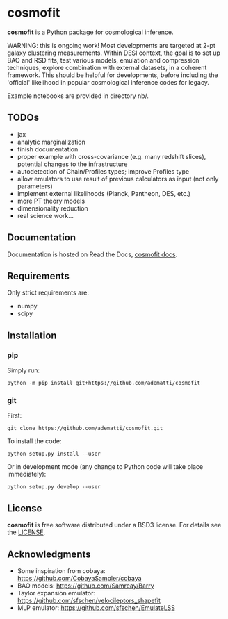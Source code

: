 # cosmofit

**cosmofit** is a Python package for cosmological inference.

WARNING: this is ongoing work! Most developments are targeted at 2-pt galaxy clustering measurements.
Within DESI context, the goal is to set up BAO and RSD fits, test various models, emulation and compression techniques,
explore combination with external datasets, in a coherent framework.
This should be helpful for developments, before including the 'official' likelihood in popular cosmological inference codes for legacy.

Example notebooks are provided in directory nb/.

## TODOs

- jax
- analytic marginalization
- finish documentation
- proper example with cross-covariance (e.g. many redshift slices), potential changes to the infrastructure
- autodetection of Chain/Profiles types; improve Profiles type
- allow emulators to use result of previous calculators as input (not only parameters)
- implement external likelihoods (Planck, Pantheon, DES, etc.)
- more PT theory models
- dimensionality reduction
- real science work...

## Documentation

Documentation is hosted on Read the Docs, [cosmofit docs](https://cosmofit.readthedocs.io/).

## Requirements

Only strict requirements are:

  - numpy
  - scipy

## Installation

### pip

Simply run:
```
python -m pip install git+https://github.com/adematti/cosmofit
```

### git

First:
```
git clone https://github.com/adematti/cosmofit.git
```
To install the code:
```
python setup.py install --user
```
Or in development mode (any change to Python code will take place immediately):
```
python setup.py develop --user
```

## License

**cosmofit** is free software distributed under a BSD3 license. For details see the [LICENSE](https://github.com/adematti/cosmofit/blob/main/LICENSE).

## Acknowledgments

- Some inspiration from cobaya: https://github.com/CobayaSampler/cobaya
- BAO models: https://github.com/Samreay/Barry
- Taylor expansion emulator: https://github.com/sfschen/velocileptors_shapefit
- MLP emulator: https://github.com/sfschen/EmulateLSS
